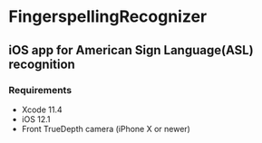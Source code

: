 # FingerspellingRecognizer
## iOS app for American Sign Language(ASL) recognition

### Requirements
* Xcode 11.4
* iOS 12.1
* Front TrueDepth camera (iPhone X or newer)
